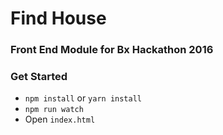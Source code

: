 # Find House

### Front End Module for Bx Hackathon 2016

### Get Started

* `npm install` or `yarn install`
* `npm run watch`
* Open `index.html`
